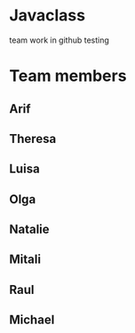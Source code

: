 # Javaclass
team work in github testing 

# Team members 

## Arif
## Theresa
## Luisa
## Olga
## Natalie
## Mitali
## Raul
## Michael
